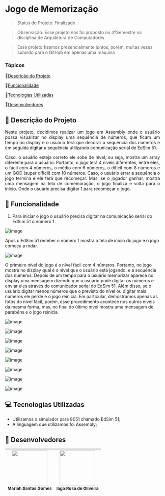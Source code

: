 # Jogo de Memorização

> Status do Projeto: Finalizado

> Observação: Esse projeto nos foi proposto no 4ºSemestre na disciplina de Arquitetura de Computadores

> Esse projeto fizemos presencialmente juntos, porém, muitas vezes subindo para o GitHub em apenas uma máquina

### Tópicos
🔹[Descrição do Projeto](#pencil-descrição-do-projeto)

🔹[Funcionalidade](#mag_right-funcionalidade)

🔹[Tecnologias Utilizadas](#computer-tecnologias-utilizadas)

🔹[Desenvolvedores](#busts_in_silhouette-desenvolvedores)

## :pencil: Descrição do Projeto

<div align="justify">
Neste projeto, decidimos realizar um jogo em Assembly onde o usuário possa visualizar no display uma sequência de números, que ficam um tempo no display e o usuário terá que decorar a sequência dos números e em seguida digitar a sequência utilizando comunicação serial do EdSim 51. 
	
Caso, o usuário esteja correto ele sobe de nível, ou seja, mostra um array diferente para o usuário. Portanto, o jogo terá 4 níveis diferentes, entre eles, o fácil com 4 números, o médio com 6 números, o díficil com 8 números e um GOD (super díficil) com 10 números. Caso, o usuário errar a sequência o jogo termina e ele terá que recomeçar. Mas, se o jogador ganhar, mostra uma mensagem na tela de comemoração, o jogo finaliza e volta para o início. Onde o usuário precisa digitar 1 para recomeçar o jogo. 	
</div>

## :mag_right: Funcionalidade
1. Para iniciar o jogo o usuário precisa digitar na comunicação serial do EdSim 51 o número 1.

![image](https://github.com/Mariah-Gomes/ProjetoAssembly/assets/141663285/5a8a35b6-d47e-4a52-9e22-dfcb11d7e1dd)

Após o EdSim 51 receber o número 1 mostra a tela de início do jogo e o jogo começa a rodar. 

![image](https://github.com/Mariah-Gomes/ProjetoAssembly/assets/141663285/efc76219-2780-4e4e-9862-1094d848f83c)

O primeiro nível do jogo é o nível fácil com 4 números. Portanto, no jogo mostra no display qual é o nível que o usuário está jogando, e a sequência dos números. Depois de um tempo para o usuário memorizar aparece no display uma mensagem dizendo que o usuário pode digitar os números e enviar eles através do comunicador serial do EdSim 51. Além disso, se o usuário digitar menos números que o previsto do nível ou digitar mais números ele perde e o jogo reinicia.  Em particular, demostramos apenas as fotos do nível fácil, porém, esse procedimento acontece nos outros níveis da mesma forma, mas, no final do último nível mostra uma mensagem de parabéns e o jogo reinicia.

![image](https://github.com/Mariah-Gomes/ProjetoAssembly/assets/141663285/bfd04a03-b8fe-4c30-8299-59765c742176)

![image](https://github.com/Mariah-Gomes/ProjetoAssembly/assets/141663285/2aaea003-79f6-498a-adb9-8231419e196d)

![image](https://github.com/Mariah-Gomes/ProjetoAssembly/assets/141663285/f175afe0-4b1a-4e8b-88b3-3473ccb26fc0)

![image](https://github.com/Mariah-Gomes/ProjetoAssembly/assets/141663285/4b20288e-a159-4621-9570-f06758316f29)

![image](https://github.com/Mariah-Gomes/ProjetoAssembly/assets/141663285/0f363ff9-038c-474b-9a65-970caf0218a0)

![image](https://github.com/Mariah-Gomes/ProjetoAssembly/assets/141663285/8a4c8edf-e8f3-44fd-9d4f-a7b4b06da800)

![image](https://github.com/Mariah-Gomes/ProjetoAssembly/assets/141663285/1fd8c7c5-9e71-48d4-a388-bb0682efa8d5)

![image](https://github.com/Mariah-Gomes/ProjetoAssembly/assets/141663285/b4cb5325-dbae-414d-bca4-6bbb5250846d)

## :computer: Tecnologias Utilizadas
- Utilizamos o simulador para 8051 chamado EdSim 51;
- A linguagem que utilizamos foi Assembly;

## :busts_in_silhouette: Desenvolvedores
| [<img loading="lazy" src="https://github.com/Mariah-Gomes/ProjetoCompMovel1/assets/141663285/e6827fd1-d8fe-4740-b6fc-fbbfccd05752" width=115><br><sub>Mariah Santos Gomes</sub>](https://github.com/Mariah-Gomes) | [<img loading="lazy" src="https://github.com/Mariah-Gomes/ProjetoCompMovel1/assets/141663285/66d7e656-b9e4-43b7-94fa-931b736df881" width=115><br><sub>Iago Rosa de Oliveira</sub>](https://github.com/iagorosa28) |
| :---: | :---: |
